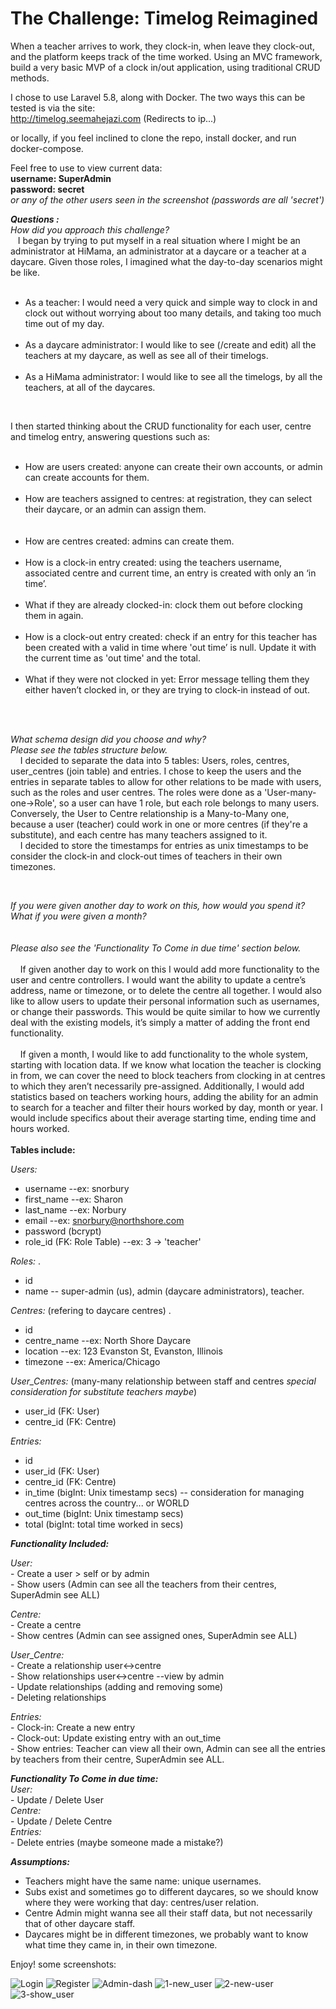 # The Challenge: Timelog Reimagined

When a teacher arrives to work, they clock-in, when leave they clock-out, and the platform keeps track of the time worked. 
Using an MVC framework, build a very basic MVP of a clock in/out application, using traditional CRUD methods.

I chose to use Laravel 5.8, along with Docker.
The two ways this can be tested is via the site:  
        http://timelog.seemahejazi.com  (Redirects to ip...)
        
or locally, if you feel inclined to clone the repo, install docker, and run docker-compose.

Feel free to use to view current data:   
<strong> 
username: SuperAdmin   
password: secret
</strong>      
*or any of the other users seen in the screenshot (passwords are all 'secret')*

<strong>*Questions :*</strong>  <br>
*How did you approach this challenge?*   <br>
&nbsp;&nbsp;&nbsp;I began by trying to put myself in a real situation where I might be an administrator at HiMama, an administrator at a daycare or a teacher at a daycare. Given those roles, I imagined what the day-to-day scenarios might be like.<br>
&nbsp;&nbsp;&nbsp;&nbsp;&nbsp;&nbsp;
- As a teacher: I would need a very quick and simple way to clock in and clock out without worrying about too many details, and taking too much time out of my day. <br>
&nbsp;&nbsp;&nbsp;&nbsp;&nbsp;&nbsp;
- As a daycare administrator: I would like to see (/create and edit) all the teachers at my daycare, as well as see all of their timelogs.  <br>
&nbsp;&nbsp;&nbsp;&nbsp;&nbsp;&nbsp;
- As a HiMama administrator: I would like to see all the timelogs, by all the teachers, at all of the daycares.  <br>
<br>

I then started thinking about the CRUD functionality for each user, centre and timelog entry, answering questions such as:    
   &nbsp;&nbsp;&nbsp;&nbsp;&nbsp;&nbsp;
- How are users created: anyone can create their own accounts, or admin can create accounts for them.  <br>
    &nbsp;&nbsp;&nbsp;&nbsp;&nbsp;&nbsp;
- How are teachers assigned to centres: at registration, they can select their daycare, or an admin can assign them. <br>  
    &nbsp;&nbsp;&nbsp;&nbsp;&nbsp;&nbsp;
- How are centres created: admins can create them.  <br>
    &nbsp;&nbsp;&nbsp;&nbsp;&nbsp;&nbsp;
- How is a clock-in entry created: using the teachers username, associated centre and current time, an entry is created with only an ‘in time’.  <br>
    &nbsp;&nbsp;&nbsp;&nbsp;&nbsp;&nbsp;
- What if they are already clocked-in: clock them out before clocking them in again.  <br>
    &nbsp;&nbsp;&nbsp;&nbsp;&nbsp;&nbsp;
- How is a clock-out entry created: check if an entry for this teacher has been created with a valid in time where 'out time’ is null. Update it with the current time as 'out time' and the total.   <br>
    &nbsp;&nbsp;&nbsp;&nbsp;&nbsp;&nbsp;
- What if they were not clocked in yet: Error message telling them they either haven’t clocked in, or they are trying to clock-in instead of out. 
   
<br>
<br>
    
*What schema design did you choose and why?* <br>
    *Please see the tables structure below.*
<br>
&nbsp;&nbsp;&nbsp;
    I decided to separate the data into 5 tables: Users, roles, centres, user_centres (join table) and entries. I chose to keep the users and the entries in separate tables to allow for other relations to be made with users, such as the roles and user centres. The roles were done as a 'User-many-one->Role', so a user can have 1 role, but each role belongs to many users. Conversely, the User to Centre relationship is a Many-to-Many one, because a user (teacher) could work in one or more centres (if they're a substitute), and each centre has many teachers assigned to it.
<br>
&nbsp;&nbsp;&nbsp;
    I decided to store the timestamps for entries as unix timestamps to be consider the clock-in and clock-out times of teachers in their own timezones.   
 
<br>   
      
*If you were given another day to work on this, how would you spend it? What if you were
given a month?*   
<br>    
    *Please also see the 'Functionality To Come in due time' section below.* 
    <br>   
&nbsp;&nbsp;&nbsp;
If given another day to work on this I would add more functionality to the user and centre controllers. I would want the ability to update a centre’s address, name or timezone, or to delete the centre all together. I would also like to allow users to update their personal information such as usernames, or change their passwords. This would be quite similar to how we currently deal with the existing models, it’s simply a matter of adding the front end functionality. 
<br>   
&nbsp;&nbsp;&nbsp; 
If given a month, I would like to add functionality to the whole system, starting with location data. If we know what location the teacher is clocking in from, we can cover the need to block teachers from clocking in at centres to which they aren’t necessarily pre-assigned. Additionally, I would add statistics based on teachers working hours, adding the ability for an admin to search for a teacher and filter their hours worked by day, month or year. I would include specifics about their average starting time, ending time and hours worked.
<br>
<br>
<strong>Tables include:</strong> 

*Users:*
  - username                    --ex: snorbury
  - first_name                  --ex: Sharon
  - last_name                   --ex: Norbury
  - email                       --ex: snorbury@northshore.com
  - password (bcrypt)             
  - role_id (FK: Role Table)    --ex: 3 -> 'teacher'
  
*Roles:* . 
  - id
  - name          -- super-admin (us), admin (daycare administrators), teacher.
  
*Centres:*  (refering to daycare centres) . 
  - id
  - centre_name   --ex: North Shore Daycare
  - location      --ex: 123 Evanston St, Evanston, Illinois
  - timezone      --ex: America/Chicago
    
*User_Centres:* (many-many relationship between staff and centres *special consideration for substitute teachers maybe*)  
  - user_id (FK: User)
  - centre_id (FK: Centre)
    
*Entries:*
  - id
  - user_id   (FK: User)
  - centre_id (FK: Centre)
  - in_time   (bigInt: Unix timestamp secs)   -- consideration for managing centres across the country... or WORLD 
  - out_time  (bigInt: Unix timestamp secs)
  - total     (bigInt: total time worked in secs)
    
<strong>*Functionality Included:*</strong>  

  *User:*  
    - Create a user > self or by admin   
    - Show users (Admin can see all the teachers from their centres, SuperAdmin see ALL)
    
  *Centre:*  
    - Create a centre   
    - Show centres (Admin can see assigned ones, SuperAdmin see ALL)
    
  *User_Centre:*  
    - Create a relationship user<->centre  
    - Show relationships user<->centre --view by admin  
    - Update relationships (adding and removing some)  
    - Deleting relationships
    
  *Entries:*  
    - Clock-in: Create a new entry  
    - Clock-out: Update existing entry with an out_time  
    - Show entries: Teacher can view all their own, Admin can see all the entries by teachers from their centre, SuperAdmin see ALL.

<strong>*Functionality To Come in due time:*</strong>  
  *User:*  
        - Update / Delete User   
  *Centre:*   
        - Update / Delete Centre   
  *Entries:*   
        - Delete entries (maybe someone made a mistake?)

 

  <strong>*Assumptions:*</strong>  
  - Teachers might have the same name: unique usernames.   
  - Subs exist and sometimes go to different daycares, so we should know where they were working that day: centres/user relation.  
  - Centre Admin might wanna see all their staff data, but not necessarily that of other daycare staff.   
  - Daycares might be in different timezones, we probably want to know what time they came in, in their own timezone.   




  Enjoy! some screenshots:  

![Login](https://user-images.githubusercontent.com/10931672/65635154-c5a87a80-dfad-11e9-8fdc-e686e32902e6.png)
![Register](https://user-images.githubusercontent.com/10931672/65635202-deb12b80-dfad-11e9-8061-5b0ce64a4dfb.png)
![Admin-dash](https://user-images.githubusercontent.com/10931672/65635242-f38dbf00-dfad-11e9-973d-d2eab83894bd.png)
![1-new_user](https://user-images.githubusercontent.com/10931672/65635313-14eeab00-dfae-11e9-88a0-c82b46b5d2bd.png)
![2-new-user](https://user-images.githubusercontent.com/10931672/65635314-15874180-dfae-11e9-8df9-7c13df3553f3.png)
![3-show_user](https://user-images.githubusercontent.com/10931672/65635316-15874180-dfae-11e9-9d43-18353bef63ae.png)

 
  
  
